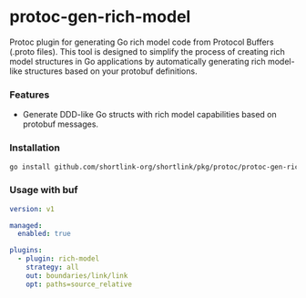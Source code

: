 # protoc-gen-rich-model

Protoc plugin for generating Go rich model code from Protocol Buffers (.proto files).
This tool is designed to simplify the process of creating rich model structures in Go applications
by automatically generating rich model-like structures based on your protobuf definitions.

### Features

- Generate DDD-like Go structs with rich model capabilities based on protobuf messages.

### Installation

```bash
go install github.com/shortlink-org/shortlink/pkg/protoc/protoc-gen-rich-model
```

### Usage with buf

```yaml
version: v1

managed:
  enabled: true

plugins:
  - plugin: rich-model
    strategy: all
    out: boundaries/link/link
    opt: paths=source_relative
```
